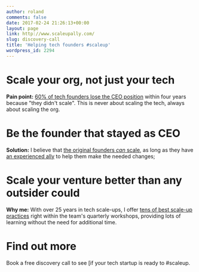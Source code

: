 ```yaml
---
author: roland
comments: false
date: 2017-02-24 21:26:13+00:00
layout: page
link: http://www.scaleupally.com/
slug: discovery-call
title: 'Helping tech founders #scaleup'
wordpress_id: 2294
---
```


# Scale your org, not just your tech



**Pain point:** [60% of tech founders lose the CEO position](http://www.scaleupally.com/scale-up-ally-for-tech-founders/) within four years because "they didn't scale". This is never about scaling the tech, always about scaling the org.



# Be the founder that stayed as CEO



**Solution:** I believe that [the original founders _can_ scale](http://www.scaleupally.com/scale-up-ally-for-tech-founders/), as long as they have [an experienced ally](http://www.scaleupally.com/why-work-with-me/) to help them make the needed changes;



# Scale your venture better than any outsider could



**Why me:** With over 25 years in tech scale-ups, I offer [tens of best scale-up practices](http://www.scaleupally.com/why-work-with-me/) right within the team's quarterly workshops, providing lots of learning without the need for additional time.



# Find out more



Book a free discovery call to see [if your tech startup is ready to #scaleup.
